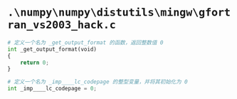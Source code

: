 # `.\numpy\numpy\distutils\mingw\gfortran_vs2003_hack.c`

```py
# 定义一个名为 _get_output_format 的函数，返回整数值 0
int _get_output_format(void)
{
    return 0;
}

# 定义一个名为 _imp____lc_codepage 的整型变量，并将其初始化为 0
int _imp____lc_codepage = 0;
```